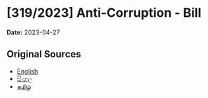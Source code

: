 # [319/2023] Anti-Corruption - Bill

**Date:** 2023-04-27

## Original Sources

- [English](https://documents.gov.lk/view/bills/2023/4/319-2023_E.pdf)
- [සිංහල](https://documents.gov.lk/view/bills/2023/4/319-2023_S.pdf)
- [தமிழ்](https://documents.gov.lk/view/bills/2023/4/319-2023_T.pdf)

